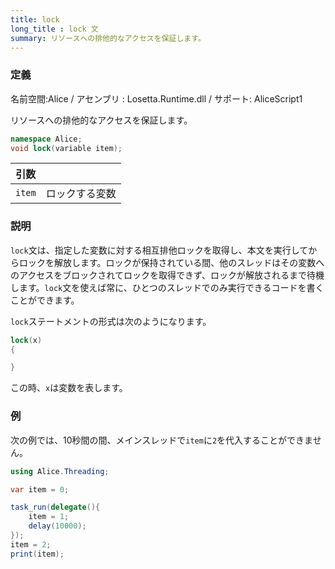 ```yaml
---
title: lock
long_title : lock 文
summary: リソースへの排他的なアクセスを保証します。
---
```

### 定義
名前空間:Alice / アセンブリ : Losetta.Runtime.dll / サポート: AliceScript1

リソースへの排他的なアクセスを保証します。

```cs title="AliceScript"
namespace Alice;
void lock(variable item);
```

|引数| |
|-|-|
|`item`|ロックする変数|

### 説明
`lock`文は、指定した変数に対する相互排他ロックを取得し、本文を実行してからロックを解放します。ロックが保持されている間、他のスレッドはその変数へのアクセスをブロックされてロックを取得できず、ロックが解放されるまで待機します。`lock`文を使えば常に、ひとつのスレッドでのみ実行できるコードを書くことができます。

`lock`ステートメントの形式は次のようになります。

```cs title="AliceScript"
lock(x)
{

}
```
この時、`x`は変数を表します。

### 例
次の例では、10秒間の間、メインスレッドで`item`に`2`を代入することができません。

```cs title="AliceScript"
using Alice.Threading;

var item = 0;

task_run(delegate(){
    item = 1;
    delay(10000);
});
item = 2;
print(item);
```

